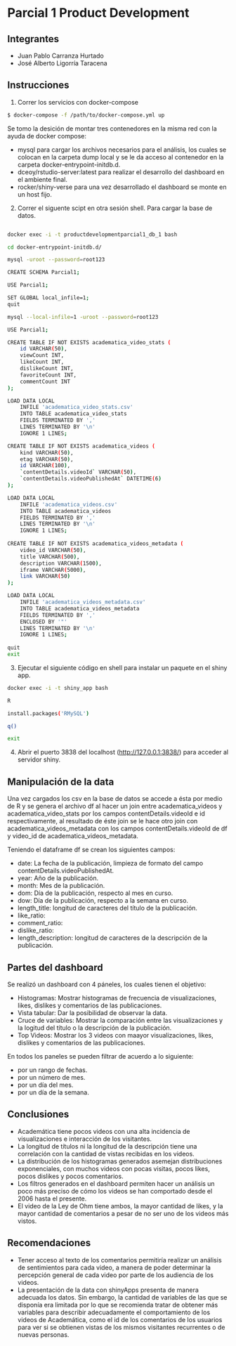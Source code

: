 Parcial 1 Product Development
=============================

Integrantes
-----------
- Juan Pablo Carranza Hurtado
- José Alberto Ligorría Taracena

Instrucciones
-------------

1. Correr los servicios con docker-compose

```sh
$ docker-compose -f /path/to/docker-compose.yml up
```

Se tomo la desición de montar tres contenedores en la misma red con la ayuda de docker compose:
- mysql 
	para cargar los archivos necesarios para el análisis, los cuales se colocan en la carpeta dump local y se le da acceso al contenedor en la carpeta docker-entrypoint-initdb.d.
- dceoy/rstudio-server:latest
	para realizar el desarrollo del dashboard en el ambiente final.
- rocker/shiny-verse
	para una vez desarrollado el dashboard se monte en un host fijo.


2. Correr el siguente scipt en otra sesión shell. Para cargar la base de datos.

```sh

docker exec -i -t productdevelopmentparcial1_db_1 bash

cd docker-entrypoint-initdb.d/

mysql -uroot --password=root123

CREATE SCHEMA Parcial1;

USE Parcial1;

SET GLOBAL local_infile=1;
quit

mysql --local-infile=1 -uroot --password=root123

USE Parcial1;

CREATE TABLE IF NOT EXISTS academatica_video_stats (
	id VARCHAR(50),
	viewCount INT,
	likeCount INT,
	dislikeCount INT,
	favoriteCount INT,
	commentCount INT
);

LOAD DATA LOCAL
    INFILE 'academatica_video_stats.csv'
    INTO TABLE academatica_video_stats 
	FIELDS TERMINATED BY ','
	LINES TERMINATED BY '\n'
	IGNORE 1 LINES;

CREATE TABLE IF NOT EXISTS academatica_videos (
	kind VARCHAR(50),
	etag VARCHAR(50),
	id VARCHAR(100),
	`contentDetails.videoId` VARCHAR(50),
	`contentDetails.videoPublishedAt` DATETIME(6)
);

LOAD DATA LOCAL
    INFILE 'academatica_videos.csv'
    INTO TABLE academatica_videos 
	FIELDS TERMINATED BY ','
	LINES TERMINATED BY '\n'
	IGNORE 1 LINES;
	
CREATE TABLE IF NOT EXISTS academatica_videos_metadata (
	video_id VARCHAR(50),
	title VARCHAR(500),
	description VARCHAR(1500),
	iframe VARCHAR(5000),
	link VARCHAR(50)
);

LOAD DATA LOCAL
    INFILE 'academatica_videos_metadata.csv'
    INTO TABLE academatica_videos_metadata 
	FIELDS TERMINATED BY ','
	ENCLOSED BY '"'
	LINES TERMINATED BY '\n'
	IGNORE 1 LINES;	
	
quit
exit

```
3. Ejecutar el siguiente código en shell para instalar un paquete en el shiny app.

```sh
docker exec -i -t shiny_app bash

R

install.packages('RMySQL')

q()

exit
``` 
4. Abrir el puerto 3838 del localhost (http://127.0.0.1:3838/) para acceder al servidor shiny. 


Manipulación de la data
-----------------------

Una vez cargados los csv en la base de datos se accede a ésta por medio de R y se genera el archivo df al hacer un join entre academatica_videos y 
academatica_video_stats por los campos contentDetails.videoId e id respectivamente, al resultado de éste join se le hace otro join con academatica_videos_metadata con los campos
contentDetails.videoId de df y video_id de academatica_videos_metadata. 

Teniendo el dataframe df se crean los siguientes campos:
- date:	La fecha de la publicación, limpieza de formato del campo contentDetails.videoPublishedAt.
- year: Año de la publicación.
- month: Mes de la publicación.
- dom: Día de la publicación, respecto al mes en curso.
- dow: Día de la publicación, respecto a la semana en curso.
- length_title: longitud de caracteres del título de la publicación.
- like_ratio: 
- comment_ratio: 
- dislike_ratio:	
- length_description: longitud de caracteres de la descripción de la publicación.

Partes del dashboard
--------------------

Se realizó un dashboard con 4 páneles, los cuales tienen el objetivo:
- Histogramas:
	Mostrar histogramas de frecuencia de visualizaciones, likes, dislikes y comentarios de las publicaciones.
- Vista tabular:
	Dar la posibilidad de observar la data.
- Cruce de variables:
	Mostrar la comparación entre las visualizaciones y la logitud del título o la descripción de la publicación.
- Top Videos:
	Mostrar los 3 videos con maayor visualizaciones, likes, dislikes y comentarios de las publicaciones.
 
En todos los paneles se pueden filtrar de acuerdo a lo siguiente:
- por un rango de fechas.
- por un número de mes.
- por un día del mes.
- por un día de la semana.



Conclusiones
------------
- Academática tiene pocos videos con una alta incidencia de visualizaciones e interacción de los visitantes.
- La longitud de títulos ni la longitud de la descripción tiene una correlación con la cantidad de vistas recibidas en los videos.
- La distribución de los histogramas generados asemejan distribuciones exponenciales, con muchos videos con pocas visitas, pocos likes, pocos dislikes y pocos comentarios.
- Los filtros generados en el dashboard permiten hacer un análisis un poco más preciso de cómo los videos se han comportado desde el 2006 hasta el presente.
- El video de la Ley de Ohm tiene ambos, la mayor cantidad de likes, y la mayor cantidad de comentarios a pesar de no ser uno de los videos más vistos.

Recomendaciones
---------------
- Tener acceso al texto de los comentarios permitiría realizar un análisis de sentimientos para cada video, a manera de poder determinar la percepción general de cada video por parte de los audiencia de los videos.
- La presentación de la data con shinyApps presenta de manera adecuada los datos. Sin embargo, la cantidad de variables de las que se disponía era limitada por lo que se recomienda tratar de obtener más variables para describir adecuadamente el comportamiento de los videos de Academática, como el id de los comentarios de los usuarios para ver si se obtienen vistas de los mismos visitantes recurrentes o de nuevas personas.
